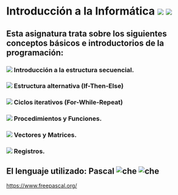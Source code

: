 # Introducción a la Informática <img src="https://img.icons8.com/dusk/50/000000/flow-chart.png"/>  <img src="https://img.icons8.com/material-two-tone/38/000000/pas.png"/>
## Esta asignatura trata sobre los siguientes conceptos básicos e introductorios de la programación:
### <img src="https://img.icons8.com/plumpy/15/000000/sphere.png"/> Introducción a la estructura secuencial.
### <img src="https://img.icons8.com/plumpy/15/000000/sphere.png"/> Estructura alternativa (If-Then-Else)
### <img src="https://img.icons8.com/plumpy/15/000000/sphere.png"/> Ciclos iterativos (For-While-Repeat)
### <img src="https://img.icons8.com/plumpy/15/000000/sphere.png"/> Procedimientos y Funciones.
### <img src="https://img.icons8.com/plumpy/15/000000/sphere.png"/> Vectores y Matrices.
### <img src="https://img.icons8.com/plumpy/15/000000/sphere.png"/> Registros.
## El lenguaje utilizado: Pascal  ![che](https://user-images.githubusercontent.com/58674979/114293142-184f6780-9a6a-11eb-8f39-5631b1307789.jpg)  ![che](https://user-images.githubusercontent.com/58674979/114293151-2d2bfb00-9a6a-11eb-9469-8e6ca9b81fc6.jpg)

 

https://www.freepascal.org/
